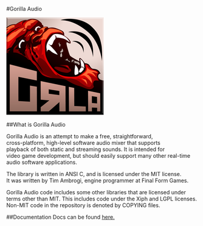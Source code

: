 #Gorilla Audio

![Gorilla Audio Logo][logo]

##What is Gorilla Audio

Gorilla Audio is an attempt to make a free, straightforward,  
cross-platform, high-level software audio mixer that supports   
playback of both static and streaming sounds. It is intended for  
video game development, but should easily support many other real-time 
audio software applications.


The library is written in ANSI C, and is licensed under the MIT license.   
It was written by Tim Ambrogi, engine programmer at Final Form Games.


Gorilla Audio code includes some other libraries that are licensed under   
terms other than MIT. This includes code under the Xiph and LGPL licenses.   
Non-MIT code in the repository is denoted by COPYING files.

##Documentation
Docs can be found [here.][docs]

[docs]:http://www.finalformgames.com/gorilla/html/index.html
[logo]:data/256.png
